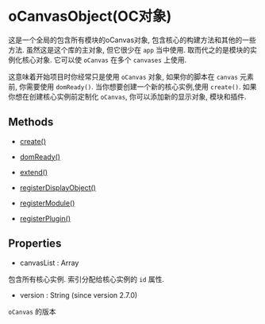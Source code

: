 # oCanvasObject(OC对象)

这是一个全局的包含所有模块的oCanvas对象, 包含核心的构建方法和其他的一些方法.
虽然这是这个库的主对象, 但它很少在 `app` 当中使用.
取而代之的是模块的实例化核心对象.
它可以使 `oCanvas` 在多个 `canvases` 上使用.

这意味着开始项目时你经常只是使用 `oCanvas` 对象, 如果你的脚本在 `canvas` 元素前, 你需要使用 `domReady()`.
当你想要创建一个新的核心实例,使用 `create()`.
如果你想在创建核心实例前定制化 `oCanvas`, 你可以添加新的显示对象, 模块和插件.

## Methods

- [create()](./oCanvasObject/create.md)

- [domReady()](./oCanvasObject/domReady.md)

- [extend()](./oCanvasObject/extend.md)

- [registerDisplayObject()](./oCanvasObject/registerDisplayObject.md)

- [registerModule()](./oCanvasObject/registerModule.md)

- [registerPlugin()](./oCanvasObject/registerPlugin.md)

## Properties

- canvasList : Array

包含所有核心实例. 索引分配给核心实例的 `id` 属性.

- version : String (since version 2.7.0)

`oCanvas` 的版本
